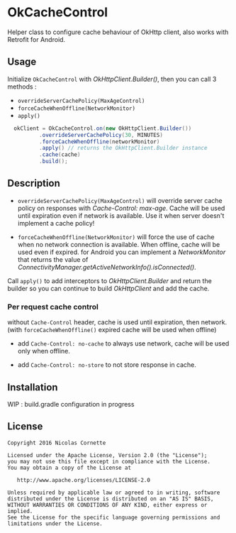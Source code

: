 # OkCacheControl
Helper class to configure cache behaviour of OkHttp client, also works 
with Retrofit for Android.

## Usage

Initialize `OkCacheControl` with *OkHttpClient.Builder()*, then you can 
call 3 methods : 

 - `overrideServerCachePolicy(MaxAgeControl)`
 - `forceCacheWhenOffline(NetworkMonitor)` 
 - `apply()`

```java
  okClient = OkCacheControl.on(new OkHttpClient.Builder())
          .overrideServerCachePolicy(30, MINUTES)
          .forceCacheWhenOffline(networkMonitor)
          .apply() // returns the OkHttpClient.Builder instance
          .cache(cache)
          .build();

```

## Description


 - `overrideServerCachePolicy(MaxAgeControl)` will override server cache policy
 on responses with *Cache-Control: max-age*. Cache will be used until expiration 
 even if network is available. Use it when server doesn't implement a cache policy!
 
 - `forceCacheWhenOffline(NetworkMonitor)` will force the use of cache when 
 no network connection is available. When offline, cache will be used even 
 if expired. for Android you can implement a *NetworkMonitor* that returns 
 the value of *ConnectivityManager.getActiveNetworkInfo().isConnected()*.

Call `apply()` to add interceptors to *OkHttpClient.Builder* and return the 
builder so you can continue to build *OkHttpClient* and add the cache.

### Per request cache control 

without `Cache-Control` header, cache is used until expiration, then network. 
(with `forceCacheWhenOffline()` expired cache will be used when offline)

- add `Cache-Control: no-cache` to always use network, cache will be used 
only when offline.

- add `Cache-Control: no-store` to not store response in cache.

## Installation

WIP : build.gradle configuration in progress

## License

    Copyright 2016 Nicolas Cornette

    Licensed under the Apache License, Version 2.0 (the "License");
    you may not use this file except in compliance with the License.
    You may obtain a copy of the License at

       http://www.apache.org/licenses/LICENSE-2.0

    Unless required by applicable law or agreed to in writing, software
    distributed under the License is distributed on an "AS IS" BASIS,
    WITHOUT WARRANTIES OR CONDITIONS OF ANY KIND, either express or implied.
    See the License for the specific language governing permissions and
    limitations under the License.
